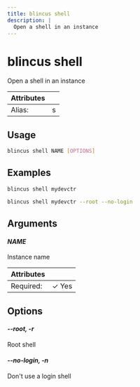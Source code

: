 ```yaml
---
title: blincus shell
description: | 
  Open a shell in an instance
---
```


# blincus shell

Open a shell in an instance

| Attributes       | &nbsp;
|------------------|-------------
| Alias:           | s

## Usage

```bash
blincus shell NAME [OPTIONS]
```

## Examples

```bash
blincus shell mydevctr
```

```bash
blincus shell mydevctr --root --no-login
```

## Arguments

#### *NAME*

Instance name

| Attributes      | &nbsp;
|-----------------|-------------
| Required:       | ✓ Yes

## Options

#### *--root, -r*

Root shell

#### *--no-login, -n*

Don't use a login shell


